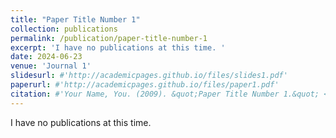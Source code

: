 ```yaml
---
title: "Paper Title Number 1"
collection: publications
permalink: /publication/paper-title-number-1
excerpt: 'I have no publications at this time. '
date: 2024-06-23
venue: 'Journal 1'
slidesurl: #'http://academicpages.github.io/files/slides1.pdf'
paperurl: #'http://academicpages.github.io/files/paper1.pdf'
citation: #'Your Name, You. (2009). &quot;Paper Title Number 1.&quot; <i>Journal 1</i>. 1(1).'
---
```


I have no publications at this time.

